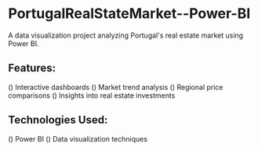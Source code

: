 # PortugalRealStateMarket--Power-BI

A data visualization project analyzing Portugal's real estate market using Power BI.

## Features:

() Interactive dashboards
() Market trend analysis
() Regional price comparisons
() Insights into real estate investments

## Technologies Used:

() Power BI
() Data visualization techniques
